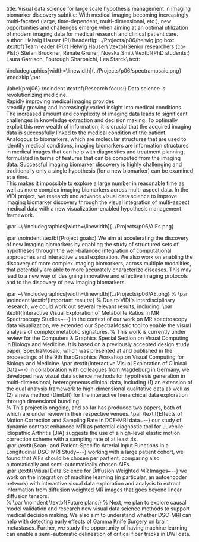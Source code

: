 title: Visual data science for large scale hypothesis management in imaging biomarker discovery
subtitle: With medical imaging becoming increasingly multi-faceted (large, time-dependent, multi-dimensional, etc.), new opportunities and challenges emerge when aiming at an optimal utilization of modern imaging data for medical research and clinical patient care.
author: Helwig Hauser (PI)
headerfig: ../Projects/p06/helwig.jpg
box: \textbf{Team leader (PI):} Helwig Hauser\\ \textbf{Senior researchers (co-PIs):} Stefan Bruckner, Renate Gruner, Noeska Smit\\ \textbf{PhD students:} Laura Garrison, Fourough Gharbalchi, Lea Starck\\
text:


\includegraphics[width=\linewidth]{../Projects/p06/spectramosaic.png}   
\medskip 
\par 


\label{proj06}
\noindent
\textbf{Research focus:} 
Data science is revolutionizing medicine.  
Rapidly improving medical imaging provides  
steadily growing and increasingly varied insight into medical conditions. 
The increased amount and complexity of imaging data leads to significant challenges in knowledge extraction and decision making. 
To optimally exploit this new wealth of information, it is crucial that the acquired imaging data is successfully linked to the medical condition of the patient.  
Analogous to biomarkers, which are molecular structures that are used to identify medical conditions, imaging biomarkers are information structures in medical images that can help with diagnostics and treatment planning, formulated in terms of features that can be computed from the imaging data. 
Successful imaging biomarker discovery is highly challenging and traditionally only a single hypothesis (for a new biomarker) can be examined at a time.  
This makes it impossible to explore a large number in reasonable time as well as more complex imaging biomarkers across multi-aspect data. 
In the VIDI project, we research and advance visual data science to improve imaging biomarker discovery through the visual integration of multi-aspect medical data with a new visualization-enabled hypothesis management framework. 

\par 
~\\
\includegraphics[width=\linewidth]{../Projects/p06/AIFs.png}   

\par
\noindent
\textbf{Project goals:} 
We aim at accelerating the discovery of new imaging biomarkers by enabling the study of structured sets of hypotheses through the well-balanced integration of computational approaches and interactive visual exploration. 
We also work on enabling the discovery of more complex imaging biomarkers, across multiple modalities, that potentially are able to more accurately characterize diseases. 
This may lead to a new way of designing innovative and effective imaging protocols and to the discovery of new imaging biomarkers.

\par 
~\\
\includegraphics[width=\linewidth]{../Projects/p06/AE.png} 
%
\par
\noindent
\textbf{Important results:} % 
Due to VIDI's interdisciplinary research, we could work out several relevant results, including: 
\par
\textit{Interactive Visual Exploration of Metabolite Ratios in MR Spectroscopy Studies~--}
in the context of our work on MR spectroscopy data visualization, we extended our SpectraMosaic tool to enable the visual analysis of complex metabolic signatures. 
% This work is currently under review for the Computers & Graphics Special Section on Visual Computing in Biology and Medicine. It is based on a previously accepted design study paper, SpectraMosaic, which was presented at and published in the proceedings of the 9th EuroGraphics Workshop on Visual Computing for Biology and Medicine. 
\par
\textit{Interactive Visual Exploration of Clinical Data~--}
in collaboration with colleagues from Magdeburg in Germany, we developed new visual data science methods for hypothesis generation in multi-dimensional, heterogeneous clinical data, including (1) an extension of the dual analysis framework to high-dimensional qualitative data as well as (2) a new method (DimLift) for the interactive hierarchical data exploration through dimensional bundling.   
% This project is ongoing, and so far has produced two papers, both of which are under review in their respective venues. 
\par
\textit{Effects of Motion Correction and Sampling Rate in DCE-MRI data~--}
our study of dynamic contrast enhanced MRI as potential diagnostic tool for Juvenile Idiopathic Arthritis (JIA) suggests the use of a high-level elastic motion correction scheme with a sampling rate of at least 4s.  
\par
\textit{Scan- and Patient-Specific Arterial Input Functions in a Longitudinal DSC-MRI Study~--} working with a large patient cohort, we found that AIFs should be chosen per partient, comparing also automatically and semi-automatically chosen AIFs.  
\par
\textit{Visual Data Science for Diffusion Weighted MR Images~--}
we work on the integration of machine learning (in particular, an autoencoder network) with interactive visual data exploration and analysis to extract information from diffusion weighted MR images that goes beyond linear diffusion tensors.  
%
\par
\noindent
\textbf{Future plans:} % 
Next, we plan to explore causal model validation and research new visual data science methods to support medical decision making.  We also aim to understand whether DSC-MRI can help with detecting early effects of Gamma Knife Surgery on brain metastases.  Further, we study the opportunity of having machine learning can enable a semi-automatic delineation of critical fiber tracks in DWI data.    

